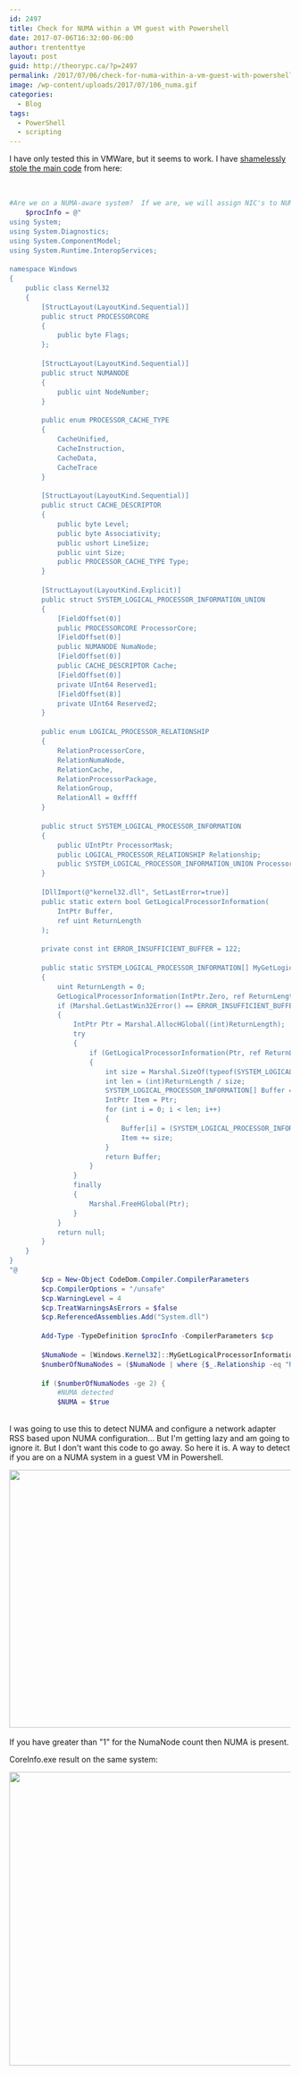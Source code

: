 ```yaml
---
id: 2497
title: Check for NUMA within a VM guest with Powershell
date: 2017-07-06T16:32:00-06:00
author: trententtye
layout: post
guid: http://theorypc.ca/?p=2497
permalink: /2017/07/06/check-for-numa-within-a-vm-guest-with-powershell/
image: /wp-content/uploads/2017/07/106_numa.gif
categories:
  - Blog
tags:
  - PowerShell
  - scripting
---
```

I have only tested this in VMWare, but it seems to work.  I have [shamelessly stole the main code](https://stackoverflow.com/questions/6972437/pinvoke-for-getlogicalprocessorinformation-function) from here:

&nbsp;


```powershell
#Are we on a NUMA-aware system?  If we are, we will assign NIC's to NUMA specific CPU's.  If not then it's just to the one pool.
    $procInfo = @"
using System;
using System.Diagnostics;
using System.ComponentModel;
using System.Runtime.InteropServices;

namespace Windows
{
    public class Kernel32
    {
        [StructLayout(LayoutKind.Sequential)]
        public struct PROCESSORCORE
        {
            public byte Flags;
        };

        [StructLayout(LayoutKind.Sequential)]
        public struct NUMANODE
        {
            public uint NodeNumber;
        }

        public enum PROCESSOR_CACHE_TYPE
        {
            CacheUnified,
            CacheInstruction,
            CacheData,
            CacheTrace
        }

        [StructLayout(LayoutKind.Sequential)]
        public struct CACHE_DESCRIPTOR
        {
            public byte Level;
            public byte Associativity;
            public ushort LineSize;
            public uint Size;
            public PROCESSOR_CACHE_TYPE Type;
        }

        [StructLayout(LayoutKind.Explicit)]
        public struct SYSTEM_LOGICAL_PROCESSOR_INFORMATION_UNION
        {
            [FieldOffset(0)]
            public PROCESSORCORE ProcessorCore;
            [FieldOffset(0)]
            public NUMANODE NumaNode;
            [FieldOffset(0)]
            public CACHE_DESCRIPTOR Cache;
            [FieldOffset(0)]
            private UInt64 Reserved1;
            [FieldOffset(8)]
            private UInt64 Reserved2;
        }

        public enum LOGICAL_PROCESSOR_RELATIONSHIP
        {
            RelationProcessorCore,
            RelationNumaNode,
            RelationCache,
            RelationProcessorPackage,
            RelationGroup,
            RelationAll = 0xffff
        }

        public struct SYSTEM_LOGICAL_PROCESSOR_INFORMATION
        {
            public UIntPtr ProcessorMask;
            public LOGICAL_PROCESSOR_RELATIONSHIP Relationship;
            public SYSTEM_LOGICAL_PROCESSOR_INFORMATION_UNION ProcessorInformation;
        }

        [DllImport(@"kernel32.dll", SetLastError=true)]
        public static extern bool GetLogicalProcessorInformation(
            IntPtr Buffer,
            ref uint ReturnLength
        );

        private const int ERROR_INSUFFICIENT_BUFFER = 122;

        public static SYSTEM_LOGICAL_PROCESSOR_INFORMATION[] MyGetLogicalProcessorInformation()
        {
            uint ReturnLength = 0;
            GetLogicalProcessorInformation(IntPtr.Zero, ref ReturnLength);
            if (Marshal.GetLastWin32Error() == ERROR_INSUFFICIENT_BUFFER)
            {
                IntPtr Ptr = Marshal.AllocHGlobal((int)ReturnLength);
                try
                {
                    if (GetLogicalProcessorInformation(Ptr, ref ReturnLength))
                    {
                        int size = Marshal.SizeOf(typeof(SYSTEM_LOGICAL_PROCESSOR_INFORMATION));
                        int len = (int)ReturnLength / size;
                        SYSTEM_LOGICAL_PROCESSOR_INFORMATION[] Buffer = new SYSTEM_LOGICAL_PROCESSOR_INFORMATION[len];
                        IntPtr Item = Ptr;
                        for (int i = 0; i < len; i++)
                        {
                            Buffer[i] = (SYSTEM_LOGICAL_PROCESSOR_INFORMATION)Marshal.PtrToStructure(Item, typeof(SYSTEM_LOGICAL_PROCESSOR_INFORMATION));
                            Item += size;
                        }
                        return Buffer;
                    }
                }
                finally
                {
                    Marshal.FreeHGlobal(Ptr);
                }
            }
            return null;
        }
    }
}
"@
        $cp = New-Object CodeDom.Compiler.CompilerParameters             
	    $cp.CompilerOptions = "/unsafe"
	    $cp.WarningLevel = 4
	    $cp.TreatWarningsAsErrors = $false
        $cp.ReferencedAssemblies.Add("System.dll")

        Add-Type -TypeDefinition $procInfo -CompilerParameters $cp

        $NumaNode = [Windows.Kernel32]::MyGetLogicalProcessorInformation()
        $numberOfNumaNodes = ($NumaNode | where {$_.Relationship -eq "RelationNumaNode"}).count

        if ($numberOfNumaNodes -ge 2) {
            #NUMA detected
            $NUMA = $true
        
```


I was going to use this to detect NUMA and configure a network adapter RSS based upon NUMA configuration...  But I'm getting lazy and am going to ignore it.  But I don't want this code to go away.  So here it is.  A way to detect if you are on a NUMA system in a guest VM in Powershell.

<img class="aligncenter size-full wp-image-2498" src="/wp-content/uploads/2017/07/Powershell_results.png" alt="" width="1539" height="461" srcset="/wp-content/uploads/2017/07/Powershell_results.png 1539w, /wp-content/uploads/2017/07/Powershell_results-300x90.png 300w, /wp-content/uploads/2017/07/Powershell_results-768x230.png 768w" sizes="(max-width: 1539px) 100vw, 1539px" /> 

If you have greater than "1" for the NumaNode count then NUMA is present.

CoreInfo.exe result on the same system:

<img class="aligncenter size-full wp-image-2499" src="/wp-content/uploads/2017/07/CoreInfoResultOnSameSystem.png" alt="" width="585" height="525" srcset="/wp-content/uploads/2017/07/CoreInfoResultOnSameSystem.png 585w, /wp-content/uploads/2017/07/CoreInfoResultOnSameSystem-300x269.png 300w" sizes="(max-width: 585px) 100vw, 585px" /> 

&nbsp;

<!-- AddThis Advanced Settings generic via filter on the_content -->

<!-- AddThis Share Buttons generic via filter on the_content -->